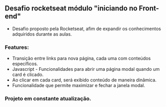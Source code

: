 ## Desafio rocketseat módulo "iniciando no Front-end"

- Desafio proposto pela Rocketseat, afim de expandir os conhecimentos adquiridos durante as aulas.

### Features:

- Transição entre links para nova página, cada uma com conteúdos específicos.
- Javascript - Funcionalidades para abrir uma página modal quando um card é clicado.
- Ao clicar em cada card, será exibido conteúdo de maneira dinâmica.
- Funcionalidade que permite maximizar e fechar a janela modal.

### Projeto em constante atualização.